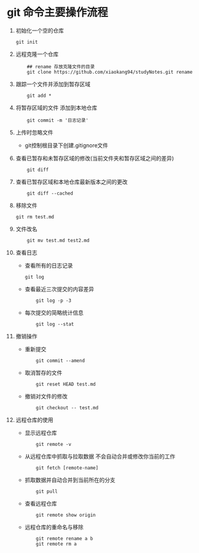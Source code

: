# git 命令主要操作流程 #
1. 初始化一个空的仓库

	``` shell
	git init
	``` 
2. 远程克隆一个仓库

	```shell
		## rename 存放克隆文件的目录
		git clone https://github.com/xiaokang94/studyNotes.git rename 
	```
3. 跟踪一个文件并添加到暂存区域
	
	```linux
		git add *
	``` 
4. 将暂存区域的文件 添加到本地仓库

	```shell
		git commit -m '日志记录'	
	```
5. 上传时忽略文件

	- git控制根目录下创建.gitignore文件

6. 查看已暂存和未暂存区域的修改(当前文件夹和暂存区域之间的差异)

	```shell
		git diff
	```
7. 查看已暂存区域和本地仓库最新版本之间的更改

	```shell
		git diff --cached
	```
8. 移除文件

	```shell
	git rm test.md
	```
9. 文件改名

	```shell
		git mv test.md test2.md
	```
10. 查看日志

	- 查看所有的日志记录

		```shell
		git log
		```
	- 查看最近三次提交的内容差异

		```shell
			git log -p -3	
		```
	- 每次提交的简略统计信息

		```shell
			git log --stat
		```
11. 撤销操作	
	
	- 重新提交

		```shell
			git commit --amend
		```
	- 取消暂存的文件

		```shell
			git reset HEAD test.md
		```
	- 撤销对文件的修改

		```shell
			git checkout -- test.md
		```
12. 远程仓库的使用

	- 显示远程仓库

		```shell
			git remote -v
		```
	- 从远程仓库中抓取与拉取数据 不会自动合并或修改你当前的工作

		```shell
			git fetch [remote-name]
		```
	- 抓取数据并自动合并到当前所在的分支

		```shell
			git pull
		```
	- 查看远程仓库
		
		```shell
			git remote show origin	
		```
	- 远程仓库的重命名与移除
		 
		```shell
			git remote rename a b
			git remote rm a
		```
	
	
  

